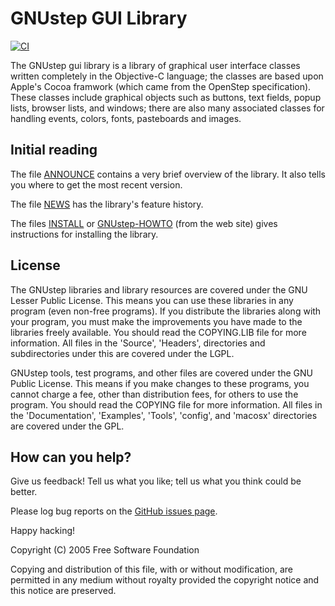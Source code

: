 GNUstep GUI Library
====================

[![CI](https://github.com/gnustep/libs-gui/actions/workflows/main.yml/badge.svg)](https://github.com/gnustep/libs-gui/actions/workflows/main.yml?query=branch%3Amaster)

The GNUstep gui library is a library of graphical user interface classes
written completely in the Objective-C language; the classes are based
upon Apple's Cocoa framwork (which came from the OpenStep
specification).  These classes include graphical objects such as
buttons, text fields, popup lists, browser lists, and windows; there are
also many associated classes for handling events, colors, fonts,
pasteboards and images.

Initial reading
---------------
The file [ANNOUNCE](ANNOUNCE) contains a very brief overview of the library.
It also tells you where to get the most recent version.
     
The file [NEWS](NEWS) has the library's feature history.

The files [INSTALL](INSTALL) or [GNUstep-HOWTO][1] (from the web site)
gives instructions for installing the library.

[1]: http://www.gnustep.org/resources/documentation/User/GNUstep/gnustep-howto.pdf

License
-------

The GNUstep libraries and library resources are covered under the GNU
Lesser Public License.  This means you can use these libraries in any
program (even non-free programs).  If you distribute the libraries along
with your program, you must make the improvements you have made to the
libraries freely available.  You should read the COPYING.LIB file for
more information.  All files in the 'Source', 'Headers', directories and
subdirectories under this are covered under the LGPL.

GNUstep tools, test programs, and other files are covered under the
GNU Public License.  This means if you make changes to these programs,
you cannot charge a fee, other than distribution fees, for others to use
the program.  You should read the COPYING file for more information.
All files in the 'Documentation', 'Examples', 'Tools', 'config', and
'macosx' directories are covered under the GPL.

How can you help?
-----------------

Give us feedback! Tell us what you like; tell us what you think could be better.

Please log bug reports on the [GitHub issues page][2].

[2]: https://github.com/gnustep/libs-gui/issues

Happy hacking!

Copyright (C) 2005 Free Software Foundation

Copying and distribution of this file, with or without modification,
are permitted in any medium without royalty provided the copyright
notice and this notice are preserved.
